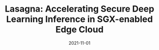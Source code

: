 ---
title: "Lasagna: Accelerating Secure Deep Learning Inference in SGX-enabled Edge Cloud"
authors:
- Yuepeng Li
- Deze Zeng
- Lin Gu
- Quan Chen
- Song Guo
- Albert Zomaya
- Minyi Gup
date: "2021-11-01"
doi: ""


# Publication type.
# Legend: 0 = Uncategorized; 1 = Conference paper; 2 = Journal article;
# 3 = Preprint / Working Paper; 4 = Report; 5 = Book; 6 = Book section;
# 7 = Thesis; 8 = Patent
publication_types: ["1"]

# Publication name and optional abbreviated publication name.
publication: In *ACM Symposium on Cloud Computing*
publication_short: In *ACM SoCC*

# links:
# - name: Custom Link
#   url: http://example.org
# url_pdf: https://www.usenix.org/system/files/atc21-zhou.pdf
# url_code: '#'
# url_dataset: '#'
# url_poster: '#'
# url_project: ''
# url_slides: ''
# url_video: '#'

# Featured image
# To use, add an image named `featured.jpg/png` to your page's folder. 
# image:
#   caption: 'Image credit: [**Unsplash**](https://unsplash.com/photos/pLCdAaMFLTE)'
#   focal_point: ""
#   preview_only: false

# Associated Projects (optional).
#   Associate this publication with one or more of your projects.
#   Simply enter your project's folder or file name without extension.
#   E.g. `internal-project` references `content/project/internal-project/index.md`.
#   Otherwise, set `projects: []`.
projects: []
---